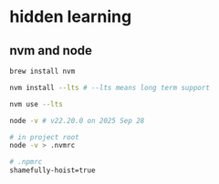 # hidden learning

## nvm and node

```sh
brew install nvm

nvm install --lts # --lts means long term support

nvm use --lts

node -v # v22.20.0 on 2025 Sep 28
```

```sh
# in project root
node -v > .nvmrc
```

```sh
# .npmrc
shamefully-hoist=true
```